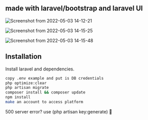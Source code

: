 ## made with laravel/bootstrap and laravel UI

![Screenshot from 2022-05-03 14-12-21](https://user-images.githubusercontent.com/54841728/166451240-c6f15b91-871f-448a-8ad8-247204dc9dfc.png)

![Screenshot from 2022-05-03 14-15-25](https://user-images.githubusercontent.com/54841728/166451178-b2555baa-bc27-4c6f-b644-b96f1882ab85.png)

![Screenshot from 2022-05-03 14-15-48](https://user-images.githubusercontent.com/54841728/166451314-233b86df-3e2a-4b5d-8c54-cc4907ee2cf6.png)



## Installation


Install laravel and dependencies.

```sh
copy .env example and put is DB credentials
php optimize:clear
php artisan migrate 
composer install && composer update
npm install
make an account to access platform
```

500 server error? use (php artisan key:generate) :partying_face:



